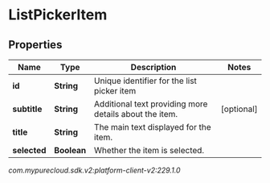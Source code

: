# ListPickerItem


## Properties

| Name | Type | Description | Notes |
| ------------ | ------------- | ------------- | ------------- |
| **id** | **String** | Unique identifier for the list picker item |  |
| **subtitle** | **String** | Additional text providing more details about the item. |  [optional] |
| **title** | **String** | The main text displayed for the item. |  |
| **selected** | **Boolean** | Whether the item is selected. |  |




_com.mypurecloud.sdk.v2:platform-client-v2:229.1.0_
